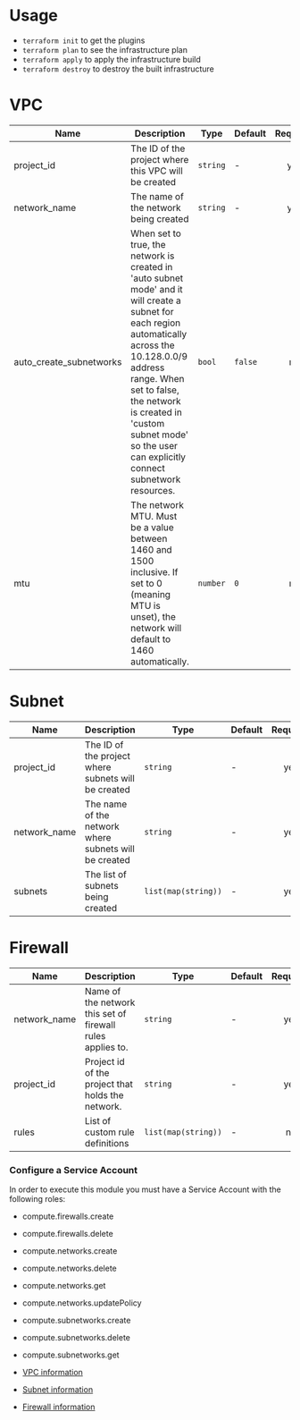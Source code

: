 # Usage

- `terraform init` to get the plugins
- `terraform plan` to see the infrastructure plan
- `terraform apply` to apply the infrastructure build
- `terraform destroy` to destroy the built infrastructure


# VPC

| Name | Description | Type | Default | Required |
|------|-------------|------|---------|:--------:|
| project\_id | The ID of the project where this VPC will be created | `string` | - | yes |
| network\_name | The name of the network being created | `string` | - | yes |
| auto\_create\_subnetworks | When set to true, the network is created in 'auto subnet mode' and it will create a subnet for each region automatically across the 10.128.0.0/9 address range. When set to false, the network is created in 'custom subnet mode' so the user can explicitly connect subnetwork resources. | `bool` | `false` | no |
| mtu | The network MTU. Must be a value between 1460 and 1500 inclusive. If set to 0 (meaning MTU is unset), the network will default to 1460 automatically. | `number` | `0` | no |

# Subnet
| Name | Description | Type | Default | Required |
|------|-------------|------|---------|:--------:|
| project\_id | The ID of the project where subnets will be created | `string` | - | yes |
| network\_name | The name of the network where subnets will be created | `string` | - | yes |
| subnets | The list of subnets being created | `list(map(string))` | - | yes |

# Firewall
| Name | Description | Type | Default | Required |
|------|-------------|------|---------|:--------:|
| network\_name | Name of the network this set of firewall rules applies to. | `string` | - | yes |
| project\_id | Project id of the project that holds the network. | `string` | - | yes |
| rules | List of custom rule definitions | `list(map(string))` | - | no |



### Configure a Service Account
In order to execute this module you must have a Service Account with the following roles:

- compute.firewalls.create
- compute.firewalls.delete
- compute.networks.create
- compute.networks.delete
- compute.networks.get
- compute.networks.updatePolicy
- compute.subnetworks.create
- compute.subnetworks.delete
- compute.subnetworks.get

- [VPC information](https://github.com/terraform-google-modules/terraform-google-network/tree/v3.4.0/modules/vpc)
- [Subnet information](https://github.com/terraform-google-modules/terraform-google-network/tree/v3.4.0/modules/subnets)
- [Firewall information](https://github.com/terraform-google-modules/terraform-google-network/tree/v3.4.0/modules/firewall-rules)